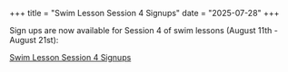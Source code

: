 +++
title = "Swim Lesson Session 4 Signups"
date = "2025-07-28"
+++


Sign ups are now available for Session 4 of swim lessons (August 11th - August 21st):

[Swim Lesson Session 4 Signups](https://www.signupgenius.com/go/904044DA4AE22A4FA7-57688779-session)

